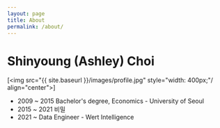 ```yaml
---
layout: page
title: About
permalink: /about/
---
```


# Shinyoung (Ashley) Choi

[<img src="{{ site.baseurl }}/images/profile.jpg" style="width: 400px;"/ align="center">]

- 2009 ~ 2015 Bachelor's degree, Economics - University of Seoul
- 2015 ~ 2021 비밀
- 2021 ~ Data Engineer - Wert Intelligence


